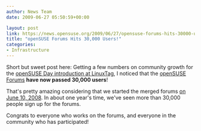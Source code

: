 ```yaml
---
author: News Team
date: 2009-06-27 05:50:59+00:00

layout: post
link: https://news.opensuse.org/2009/06/27/opensuse-forums-hits-30000-users/
title: "openSUSE Forums Hits 30,000 Users!"
categories:
- Infrastructure
---
```

Short but sweet post here: Getting a few numbers on community growth for the [openSUSE Day introduction at LinuxTag](http://zonker.opensuse.org/2009/06/26/opensuse-day-at-linuxtag-tomorrow/), I noticed that the [openSUSE Forums](http://forums.opensuse.org/) **have now passed 30,000 users**!

That's pretty amazing considering that we started the merged forums [on June 10, 2008](https://news.opensuse.org/2008/06/10/opensuse-launches-merged-forums/). In about one year's time, we've seen more than 30,000 people sign up for the forums.

Congrats to everyone who works on the forums, and everyone in the community who has participated!		
